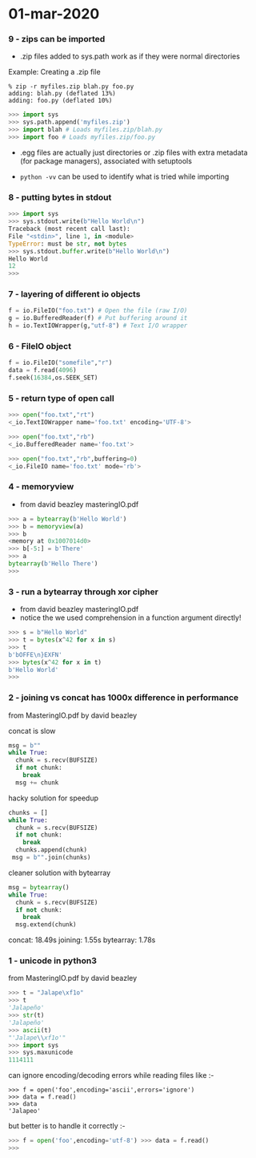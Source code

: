 # 01-mar-2020

### 9 - zips can be imported

- .zip files added to sys.path work as if they were normal directories

Example: Creating a .zip file
```
% zip -r myfiles.zip blah.py foo.py 
adding: blah.py (deflated 13%) 
adding: foo.py (deflated 10%)
```

```python
>>> import sys
>>> sys.path.append('myfiles.zip')
>>> import blah # Loads myfiles.zip/blah.py
>>> import foo # Loads myfiles.zip/foo.py
```

- .egg files are actually just directories or .zip files with extra metadata (for package managers), associated with setuptools

- ```python -vv``` can be used to identify what is tried while importing


### 8 - putting bytes in stdout

```python
>>> import sys
>>> sys.stdout.write(b"Hello World\n") 
Traceback (most recent call last):
File "<stdin>", line 1, in <module> 
TypeError: must be str, not bytes
>>> sys.stdout.buffer.write(b"Hello World\n") 
Hello World
12
>>>
```

### 7 - layering of different io objects

```python
f = io.FileIO("foo.txt") # Open the file (raw I/O) 
g = io.BufferedReader(f) # Put buffering around it 
h = io.TextIOWrapper(g,"utf-8") # Text I/O wrapper
```

### 6 - FileIO object

```python
f = io.FileIO("somefile","r") 
data = f.read(4096) 
f.seek(16384,os.SEEK_SET)
```

### 5 - return type of open call

```python
>>> open("foo.txt","rt")
<_io.TextIOWrapper name='foo.txt' encoding='UTF-8'> 

>>> open("foo.txt","rb")
<_io.BufferedReader name='foo.txt'>

>>> open("foo.txt","rb",buffering=0)
<_io.FileIO name='foo.txt' mode='rb'>
```

### 4 - memoryview

- from david beazley masteringIO.pdf

```python
>>> a = bytearray(b'Hello World') 
>>> b = memoryview(a)
>>> b
<memory at 0x1007014d0>
>>> b[-5:] = b'There'
>>> a
bytearray(b'Hello There') 
>>>
```

### 3 - run a bytearray through xor cipher

- from david beazley masteringIO.pdf
- notice the we used comprehension in a function argument directly!

```python
>>> s = b"Hello World"
>>> t = bytes(x^42 for x in s) 
>>> t
b'bOFFE\n}EXFN'
>>> bytes(x^42 for x in t) 
b'Hello World'
>>>
```

### 2 - joining vs concat has 1000x difference in performance

from MasteringIO.pdf by david beazley

concat is slow
```python
msg = b"" 
while True:
  chunk = s.recv(BUFSIZE) 
  if not chunk:
    break 
  msg += chunk
```

hacky solution for speedup
```python
chunks = [] 
while True:
  chunk = s.recv(BUFSIZE) 
  if not chunk:
    break 
  chunks.append(chunk)
 msg = b"".join(chunks)
```

cleaner solution with bytearray
```python
msg = bytearray() 
while True:
  chunk = s.recv(BUFSIZE) 
  if not chunk:
    break
  msg.extend(chunk)
```

concat: 18.49s
joining: 1.55s
bytearray: 1.78s

### 1 - unicode in python3

from MasteringIO.pdf by david beazley

```python
>>> t = "Jalape\xf1o"
>>> t
'Jalapeño'
>>> str(t)
'Jalapeño'
>>> ascii(t)
"'Jalape\\xf1o'"
>>> import sys
>>> sys.maxunicode
1114111
```

can ignore encoding/decoding errors while reading files like :-

```python3
>>> f = open('foo',encoding='ascii',errors='ignore') 
>>> data = f.read()
>>> data
'Jalapeo'
```
but better is to handle it correctly :-

```python
>>> f = open('foo',encoding='utf-8') >>> data = f.read()
>>>
```
